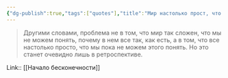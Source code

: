 ```yaml
---
{"dg-publish":true,"tags":["quotes"],"title":"Мир настолько прост, что мы не можем его понять.","date":"2021-08-12T20:25:00+03:00","modified_at":"2022-06-08T22:23:01+03:00","permalink":"/quotes/202108122025/","dgHomeLink":false,"dgPassFrontmatter":true}
---
```




> Другими словами, проблема не в том, что мир так сложен, что мы не можем понять, почему в нем все так, как есть, а в том, что все настолько просто, что мы пока не можем этого понять. Но это станет очевидно лишь в ретроспективе.

Link:: [[Начало бесконечности]]
